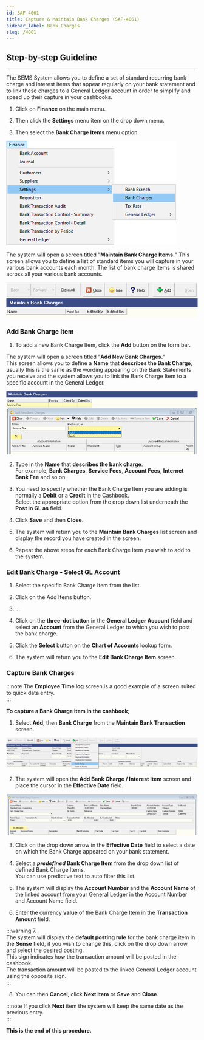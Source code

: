```yaml
---
id: SAF-4061
title: Capture & Maintain Bank Charges (SAF-4061)
sidebar_label: Bank Charges
slug: /4061
---
```


## Step-by-step Guideline
___  

The SEMS System allows you to define a set of standard recurring
bank charge and interest items that appear regularly on your bank
statement and to link these charges to a General Ledger account in
order to simplify and speed up their capture in your cashbooks.  

1.  Click on **Finance** on the main menu.  

2.  Then click the **Settings** menu item on the drop down menu.

3.  Then select the **Bank Charge Items** menu option.

![](../static/img/docs/SAF-4061/image01.png)  

The system will open a screen titled "**Maintain Bank Charge Items.**"
This screen allows you to define a list of standard items you will
capture in your various bank accounts each month. The list of bank
charge items is shared across all your various bank accounts.  

![](../static/img/docs/SAF-4061/image02.png)  

### Add Bank Charge Item  

1.  To add a new Bank Charge Item, click the **Add** button on the form bar.

The system will open a screen titled "**Add New Bank Charges.**"  
This screen allows you to define a **Name** that **describes the Bank Charge**,
usually this is the same as the wording appearing on the Bank
Statements you receive and the system allows you to link the Bank
Charge Item to a specific account in the General Ledger.  

![](../static/img/docs/SAF-4061/image03.png)  

2.  Type in the **Name** that **describes the bank charge**.  
	For example, **Bank Charges**, **Service Fees**, **Account Fees**,
    **Internet Bank Fee** and so on.  
	
3.  You need to specify whether the Bank Charge Item you are adding is
    normally a **Debit** or a **Credit** in the Cashbook.  
	Select the appropriate option from the drop down list underneath
	the **Post in GL as** field.

4.  Click **Save** and then **Close**.

5.  The system will return you to the **Maintain Bank Charges** list
    screen and display the record you have created in the screen.

6.  Repeat the above steps for each Bank Charge Item you wish to add to
    the system.

### Edit Bank Charge - Select GL Account  
1.	Select the specific Bank Charge Item from the list.  

2.	Click on the Add Items button.

3.	...  

4.  Click on the **three-dot button** in the **General Ledger Account**
    field and select an **Account** from the General Ledger to which you
    wish to post the bank charge.  

5.  Click the **Select** button on the **Chart of Accounts** lookup form.  

6.  The system will return you to the **Edit Bank Charge Item** screen.  


### Capture Bank Charges  

:::note
The **Employee Time log** screen is a good example of a
screen suited to quick data entry.  
:::

**To capture a Bank Charge item in the cashbook;**

1.  Select **Add**, then **Bank Charge** from the **Maintain Bank Transaction** screen.  

![](../static/img/docs/SAF-4061/image04.png)  

2.  The system will open the **Add Bank Charge / Interest Item** screen and
    place the cursor in the **Effective Date** field.

![](../static/img/docs/SAF-4061/image05.png)  

3.  Click on the drop down arrow in the **Effective Date** field to select a
    date on which the Bank Charge appeared on your bank statement.

4.  Select a **_predefined_ Bank Charge Item** from the drop down list of
    defined Bank Charge Items.  
	You can use predictive text to auto filter this list.

5.  The system will display the **Account Number** and the **Account Name** of
    the linked account from your General Ledger in the Account Number
    and Account Name field.

6.  Enter the currency **value** of the Bank Charge Item in the
	**Transaction Amount** field.

:::warning 7.  
The system will display the **default posting rule** for the bank charge
    item in the **Sense** field, if you wish to change this, click on the
    drop down arrow and select the desired posting.  
	This sign indicates how the transaction amount will be posted in the cashbook.  
	The transaction amount will be posted to the linked General Ledger
    account using the opposite sign.  
:::

8.  You can then **Cancel**, click **Next Item** or **Save** and **Close**.  

:::note
If you click **Next** item the system will keep the same date as the previous
entry.  
:::  

**This is the end of this procedure.**  


